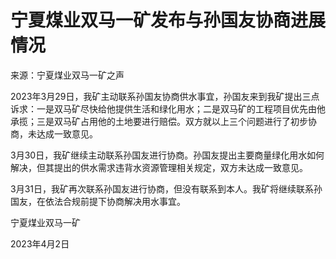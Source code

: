 # 宁夏煤业双马一矿发布与孙国友协商进展情况

来源：宁夏煤业双马一矿之声

2023年3月29日，我矿主动联系孙国友协商供水事宜，孙国友来到我矿提出三点诉求：一是双马矿尽快给他提供生活和绿化用水；二是双马矿的工程项目优先由他承揽；三是双马矿占用他的土地要进行赔偿。双方就以上三个问题进行了初步协商，未达成一致意见。

3月30日，我矿继续主动联系孙国友进行协商。孙国友提出主要商量绿化用水如何解决，但其提出的供水需求违背水资源管理相关规定，双方未达成一致意见。

3月31日，我矿再次联系孙国友进行协商，但没有联系到本人。我矿将继续联系孙国友，在依法合规前提下协商解决用水事宜。

宁夏煤业双马一矿

2023年4月2日

